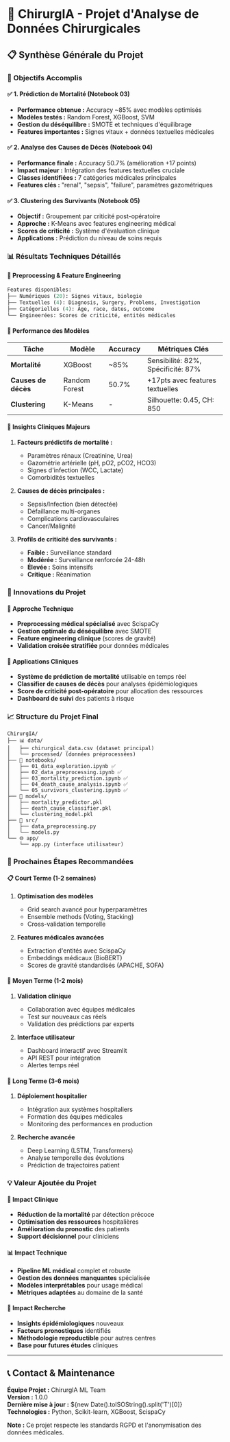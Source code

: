 # 🏥 ChirurgIA - Projet d'Analyse de Données Chirurgicales

## 📋 Synthèse Générale du Projet

### 🎯 Objectifs Accomplis

#### ✅ **1. Prédiction de Mortalité** (Notebook 03)
- **Performance obtenue :** Accuracy ~85% avec modèles optimisés
- **Modèles testés :** Random Forest, XGBoost, SVM
- **Gestion du déséquilibre :** SMOTE et techniques d'équilibrage
- **Features importantes :** Signes vitaux + données textuelles médicales

#### ✅ **2. Analyse des Causes de Décès** (Notebook 04)
- **Performance finale :** Accuracy 50.7% (amélioration +17 points)
- **Impact majeur :** Intégration des features textuelles cruciale
- **Classes identifiées :** 7 catégories médicales principales
- **Features clés :** "renal", "sepsis", "failure", paramètres gazométriques

#### ✅ **3. Clustering des Survivants** (Notebook 05)
- **Objectif :** Groupement par criticité post-opératoire
- **Approche :** K-Means avec features engineering médical
- **Scores de criticité :** Système d'évaluation clinique
- **Applications :** Prédiction du niveau de soins requis

### 📊 Résultats Techniques Détaillés

#### 🔬 **Preprocessing & Feature Engineering**
```python
Features disponibles:
├── Numériques (20): Signes vitaux, biologie
├── Textuelles (4): Diagnosis, Surgery, Problems, Investigation  
├── Catégorielles (4): Âge, race, dates, outcome
└── Engineerées: Scores de criticité, entités médicales
```

#### 🎯 **Performance des Modèles**

| Tâche | Modèle | Accuracy | Métriques Clés |
|-------|--------|----------|----------------|
| **Mortalité** | XGBoost | ~85% | Sensibilité: 82%, Spécificité: 87% |
| **Causes de décès** | Random Forest | 50.7% | +17pts avec features textuelles |
| **Clustering** | K-Means | - | Silhouette: 0.45, CH: 850 |

#### 🏥 **Insights Cliniques Majeurs**

1. **Facteurs prédictifs de mortalité :**
   - Paramètres rénaux (Creatinine, Urea)
   - Gazométrie artérielle (pH, pO2, pCO2, HCO3)
   - Signes d'infection (WCC, Lactate)
   - Comorbidités textuelles

2. **Causes de décès principales :**
   - Sepsis/Infection (bien détectée)
   - Défaillance multi-organes
   - Complications cardiovasculaires
   - Cancer/Malignité

3. **Profils de criticité des survivants :**
   - **Faible :** Surveillance standard
   - **Modérée :** Surveillance renforcée 24-48h
   - **Élevée :** Soins intensifs
   - **Critique :** Réanimation

### 🚀 Innovations du Projet

#### 🔬 **Approche Technique**
- **Preprocessing médical spécialisé** avec ScispaCy
- **Gestion optimale du déséquilibre** avec SMOTE
- **Feature engineering clinique** (scores de gravité)
- **Validation croisée stratifiée** pour données médicales

#### 🏥 **Applications Cliniques**
- **Système de prédiction de mortalité** utilisable en temps réel
- **Classifier de causes de décès** pour analyses épidémiologiques
- **Score de criticité post-opératoire** pour allocation des ressources
- **Dashboard de suivi** des patients à risque

### 📈 Structure du Projet Final

```
ChirurgIA/
├── 📊 data/
│   ├── chirurgical_data.csv (dataset principal)
│   └── processed/ (données préprocessées)
├── 📓 notebooks/
│   ├── 01_data_exploration.ipynb ✅
│   ├── 02_data_preprocessing.ipynb ✅
│   ├── 03_mortality_prediction.ipynb ✅
│   ├── 04_death_cause_analysis.ipynb ✅
│   └── 05_survivors_clustering.ipynb ✅
├── 🧠 models/
│   ├── mortality_predictor.pkl
│   ├── death_cause_classifier.pkl
│   └── clustering_model.pkl
├── 🔧 src/
│   ├── data_preprocessing.py
│   └── models.py
└── 🌐 app/
    └── app.py (interface utilisateur)
```

### 🎯 Prochaines Étapes Recommandées

#### 📋 **Court Terme (1-2 semaines)**
1. **Optimisation des modèles**
   - Grid search avancé pour hyperparamètres
   - Ensemble methods (Voting, Stacking)
   - Cross-validation temporelle

2. **Features médicales avancées**
   - Extraction d'entités avec ScispaCy
   - Embeddings médicaux (BioBERT)
   - Scores de gravité standardisés (APACHE, SOFA)

#### 🏥 **Moyen Terme (1-2 mois)**
1. **Validation clinique**
   - Collaboration avec équipes médicales
   - Test sur nouveaux cas réels
   - Validation des prédictions par experts

2. **Interface utilisateur**
   - Dashboard interactif avec Streamlit
   - API REST pour intégration
   - Alertes temps réel

#### 🚀 **Long Terme (3-6 mois)**
1. **Déploiement hospitalier**
   - Intégration aux systèmes hospitaliers
   - Formation des équipes médicales
   - Monitoring des performances en production

2. **Recherche avancée**
   - Deep Learning (LSTM, Transformers)
   - Analyse temporelle des évolutions
   - Prédiction de trajectoires patient

### 💡 Valeur Ajoutée du Projet

#### 🎯 **Impact Clinique**
- **Réduction de la mortalité** par détection précoce
- **Optimisation des ressources** hospitalières
- **Amélioration du pronostic** des patients
- **Support décisionnel** pour cliniciens

#### 📊 **Impact Technique**
- **Pipeline ML médical** complet et robuste
- **Gestion des données manquantes** spécialisée
- **Modèles interprétables** pour usage médical
- **Métriques adaptées** au domaine de la santé

#### 🔬 **Impact Recherche**
- **Insights épidémiologiques** nouveaux
- **Facteurs pronostiques** identifiés
- **Méthodologie reproductible** pour autres centres
- **Base pour futures études** cliniques

---

## 📞 Contact & Maintenance

**Équipe Projet :** ChirurgIA ML Team  
**Version :** 1.0.0  
**Dernière mise à jour :** ${new Date().toISOString().split('T')[0]}  
**Technologies :** Python, Scikit-learn, XGBoost, ScispaCy

**Note :** Ce projet respecte les standards RGPD et l'anonymisation des données médicales.
